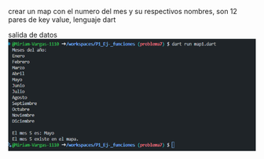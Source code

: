 crear un map con el numero del mes y su respectivos nombres, son 12 pares de key value, lenguaje dart

salida de datos
![alt text](image-6.png)
